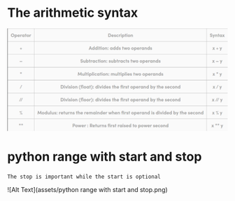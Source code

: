 # The arithmetic syntax
![Alt Text](assets/arithematic.png)
# python range with start and stop
`The stop is important while the start is optional`

![Alt Text](assets/python range with start and stop.png)
